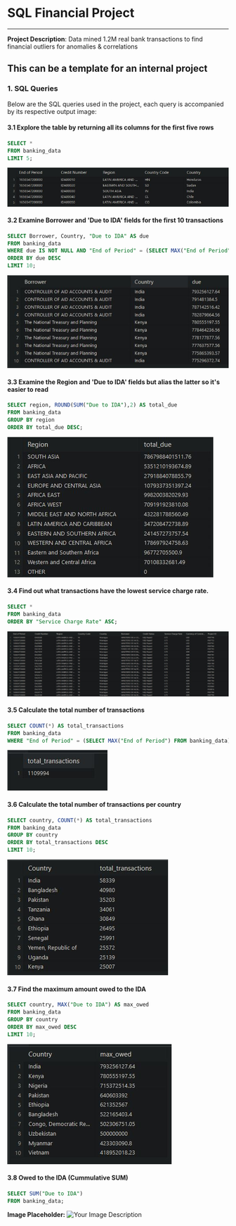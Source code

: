# SQL Financial Project
---
**Project Description**: Data mined 1.2M real bank transactions to find financial outliers for anomalies & correlations

## This can be a template for an internal project

### 1. SQL Queries
Below are the SQL queries used in the project, each query is accompanied by its respective output image:

#### 3.1 Explore the table by returning all its columns for the first five rows
```sql
SELECT *
FROM banking_data
LIMIT 5;
```
<img src="images/3.1.JPG?raw=true"/>

#### 3.2 Examine Borrower and 'Due to IDA' fields for the first 10 transactions
```sql
SELECT Borrower, Country, "Due to IDA" AS due
FROM banking_data
WHERE due IS NOT NULL AND "End of Period" = (SELECT MAX("End of Period") FROM banking_data)
ORDER BY due DESC
LIMIT 10;
```
<img src="images/3.2.JPG?raw=true"/>

#### 3.3 Examine the Region and 'Due to IDA' fields but alias the latter so it's easier to read
```sql
SELECT region, ROUND(SUM("Due to IDA"),2) AS total_due
FROM banking_data
GROUP BY region
ORDER BY total_due DESC;
```
<img src="images/3.3.JPG?raw=true"/>

#### 3.4 Find out what transactions have the lowest service charge rate.
```sql
SELECT *
FROM banking_data
ORDER BY "Service Charge Rate" ASC;
```
<img src="images/3.4.JPG?raw=true"/>

#### 3.5 Calculate the total number of transactions
```sql
SELECT COUNT(*) AS total_transactions
FROM banking_data
WHERE "End of Period" = (SELECT MAX("End of Period") FROM banking_data);
```
<img src="images/3.5.JPG?raw=true"/>

#### 3.6 Calculate the total number of transactions per country
```sql
SELECT country, COUNT(*) AS total_transactions
FROM banking_data
GROUP BY country
ORDER BY total_transactions DESC
LIMIT 10;
```
<img src="images/3.6.JPG?raw=true"/>


#### 3.7 Find the maximum amount owed to the IDA
```sql
SELECT country, MAX("Due to IDA") AS max_owed
FROM banking_data
GROUP BY country
ORDER BY max_owed DESC
LIMIT 10;
```
<img src="images/3.7.JPG?raw=true"/>


#### 3.8 Owed to the IDA (Cummulative SUM)
```sql
SELECT SUM("Due to IDA")
FROM banking_data;
```
**Image Placeholder:** ![Your Image Description](images/owed_sum.JPG)

